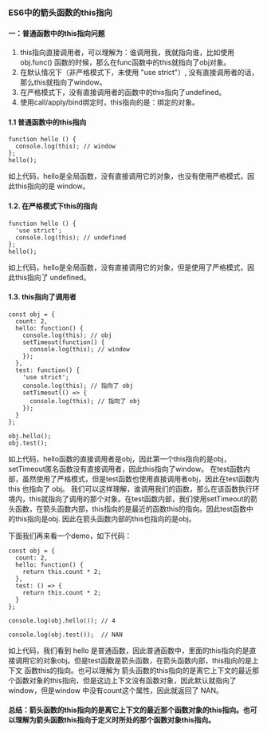 
### ES6中的箭头函数的this指向

#### 一：普通函数中的this指向问题

  1. this指向直接调用者，可以理解为：谁调用我，我就指向谁，比如使用 obj.func() 函数的时候，那么在func函数中的this就指向了obj对象。
  2. 在默认情况下（非严格模式下，未使用 "use strict"）, 没有直接调用者的话，那么this就指向了window。
  3. 在严格模式下，没有直接调用者的函数中的this指向了undefined。
  4. 使用call/apply/bind绑定时，this指向的是：绑定的对象。

#### 1.1 普通函数中的this指向
```
function hello () {
  console.log(this); // window
};
hello();
```
  如上代码，hello是全局函数，没有直接调用它的对象，也没有使用严格模式，因此this指向的是 window。

#### 1.2. 在严格模式下this的指向
```
function hello () {
  'use strict';
  console.log(this); // undefined
};
hello();
```
  如上代码，hello是全局函数，没有直接调用它的对象，但是使用了严格模式，因此this指向了 undefined。

#### 1.3. this指向了调用者
```
const obj = {
  count: 2,
  hello: function() {
    console.log(this); // obj
    setTimeout(function() {
      console.log(this); // window
    });
  },
  test: function() {
    'use strict';
    console.log(this); // 指向了 obj
    setTimeout(() => {
      console.log(this); // 指向了 obj
    });
  }
};

obj.hello();
obj.test(); 
```
  如上代码，hello函数的直接调用者是obj，因此第一个this指向的是obj，setTimeout匿名函数没有直接调用者，因此this指向了window。 在test函数内部，虽然使用了严格模式，但是test函数也使用直接调用者obj，因此在test函数内 this 也指向了 obj。 我们可以这样理解，谁调用我们的函数，那么在该函数执行环境内，this就指向了调用的那个对象。在test函数内部，我们使用setTimeout的箭头函数，在箭头函数内部，this指向的是最近的函数this的指向。因此test函数中的this指向是obj. 因此在箭头函数内部的this也指向的是obj。

  下面我们再来看一个demo，如下代码：
```
const obj = {
  count: 2,
  hello: function() {
    return this.count * 2;
  },
  test: () => {
    return this.count * 2;
  }
};

console.log(obj.hello()); // 4

console.log(obj.test());  // NAN
```
  如上代码，我们看到 hello 是普通函数，因此普通函数中，里面的this指向的是直接调用它的对象obj。但是test函数是箭头函数，在箭头函数内部，this指向的是上下文
函数this的指向。也可以理解为 箭头函数的this指向的是离它上下文的最近那个函数对象的this指向，但是这边上下文没有函数对象，因此默认就指向了window，但是window
中没有count这个属性，因此就返回了 NAN。

#### 总结：箭头函数的this指向的是离它上下文的最近那个函数对象的this指向。也可以理解为箭头函数this指向于定义时所处的那个函数对象this指向。

